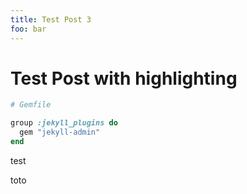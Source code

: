 ```yaml
---
title: Test Post 3
foo: bar
---
```


# Test Post with highlighting

```ruby
# Gemfile

group :jekyll_plugins do
  gem "jekyll-admin"
end
```

test

toto

<br>
